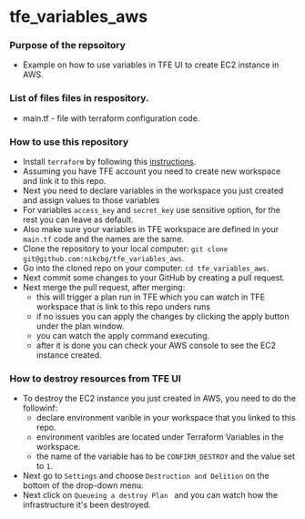 # tfe_variables_aws

### Purpose of the repsoitory
- Example on how to use variables in TFE UI to create EC2 instance in AWS.

### List of files files in respository.
- main.tf - file with terraform configuration code.

### How to use this repository
- Install `terraform` by following this [instructions](https://www.terraform.io/intro/getting-started/install.html).
- Assuming you have TFE account you need to create new workspace and link it to this repo.
- Next you need to declare variables in the workspace you just created and assign values to those variables
- For variables `access_key` and `secret_key` use sensitive option, for the rest you can leave as default.
- Also make sure your variables in TFE workspace are defined in your `main.tf` code and the names are the same. 
- Clone the repository to your local computer: `git clone git@github.com:nikcbg/tfe_variables_aws`.
- Go into the cloned repo on your computer: `cd tfe_variables_aws`.
- Next commit some changes to your GitHub by creating a pull request.
- Next merge the pull request, after merging:
  - this will trigger a plan run in TFE which you can watch in TFE workspace that is link to this repo unders runs
  - if no issues you can apply the changes by clicking the apply button under the plan window.
  - you can watch the apply command executing.
  - after it is done you can check your AWS console to see the EC2 instance created.

### How to destroy resources from TFE UI
- To destroy the EC2 instance you just created in AWS, you need to do the followinf:
   - declare environment varible in your workspace that you linked to this repo.
   - environment varibles are located under Terraform Variables in the workspace.
   - the name of the variable has to be `CONFIRM_DESTROY` and the value set to `1`.
 - Next go to `Settings` and choose `Destruction and Delition` on the bottom of the drop-down menu.
 - Next click on `Queueing a destroy Plan ` and you can watch how the infrastructure it's been destroyed.
 
 
 

